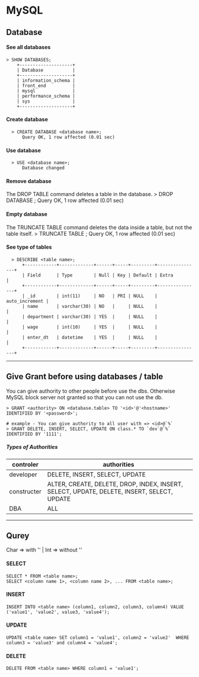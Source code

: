 # MySQL

## Database
  #### See all databases
    > SHOW DATABASES;    
        +--------------------+
        | Database           |
        +--------------------+
        | information_schema |
        | front_end          |
        | mysql              |
        | performance_schema |
        | sys                |
        +--------------------+

  #### Create database
      > CREATE DATABASE <database name>;
          Query OK, 1 row affected (0.01 sec)

  #### Use database
      > USE <database name>;
          Database changed

  #### Remove database
  The DROP TABLE command deletes a table in the database.
      > DROP DATABASE <database name>;
          Query OK, 1 row affected (0.01 sec)
          
  #### Empty database
  The TRUNCATE TABLE command deletes the data inside a table, but not the table itself.
      > TRUNCATE TABLE <database name>;
          Query OK, 1 row affected (0.01 sec)

  #### See type of tables
      > DESCRIBE <table name>;
          +------------+-------------+------+-----+---------+----------------+
          | Field      | Type        | Null | Key | Default | Extra          |
          +------------+-------------+------+-----+---------+----------------+
          | _id        | int(11)     | NO   | PRI | NULL    | auto_increment |
          | name       | varchar(30) | NO   |     | NULL    |                |
          | department | varchar(30) | YES  |     | NULL    |                |
          | wage       | int(10)     | YES  |     | NULL    |                |
          | enter_dt   | datetime    | YES  |     | NULL    |                |
          +------------+-------------+------+-----+---------+----------------+

---------------------------------------------------------------

## Give Grant before using databases / table
  You can give authority to other people before use the dbs.
  Otherwise MySQL block server not granted so that you can not use the db.
  
    > GRANT <authority> ON <database.table> TO '<id>'@'<hostname>' IDENTIFIED BY '<password>';
    
    # example - You can give authority to all user with => <id>@`%`
    > GRANT DELETE, INSERT, SELECT, UPDATE ON class.* TO `dev`@`%` IDENTIFIED BY '1111';

##### Types of Authorities
|controler|authorities|
|------|---|
|developer|DELETE, INSERT, SELECT, UPDATE|
|constructer|ALTER, CREATE, DELETE, DROP, INDEX, INSERT, SELECT, UPDATE, DELETE, INSERT, SELECT, UPDATE|
|DBA|ALL|


----------------------------------------------------------------


## Qurey
Char => with '' | Int => without ''

  #### SELECT 

    SELECT * FROM <table name>;
    SELECT <column name 1>, <column name 2>, ... FROM <table name>;
    
  #### INSERT

    INSERT INTO <table name> (column1, column2, column3, column4) VALUE ('value1', 'value2', value3, 'value4');

  #### UPDATE

    UPDATE <table name> SET column1 = 'value1', column2 = 'value2'  WHERE column3 = 'value3' and column4 = 'value4';

  #### DELETE 
  
    DELETE FROM <table name> WHERE column1 = 'value1';
    
    
